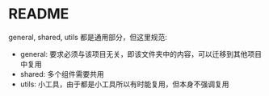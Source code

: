 # README

general, shared, utils 都是通用部分，但这里规范:

- general: 要求必须与该项目无关，即该文件夹中的内容，可以迁移到其他项目中复用
- shared: 多个组件需要共用
- utils: 小工具，由于都是小工具所以有时能复用，但本身不强调复用
